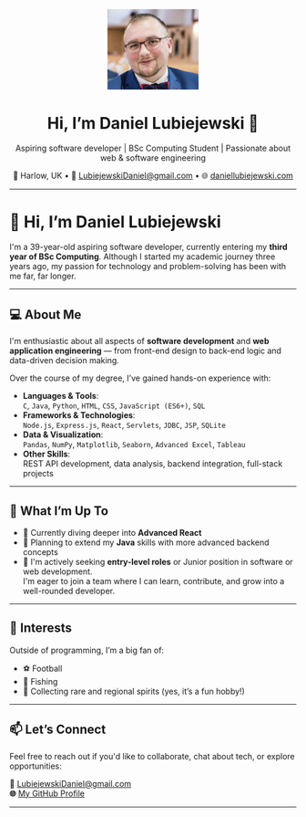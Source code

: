 <p align="center">
  <img src="meSmaller.png" width="160" alt="Daniel Lubiejewski avatar"/>
</p>

<h1 align="center">Hi, I’m Daniel Lubiejewski 👋</h1>

<p align="center">
  Aspiring software developer | BSc Computing Student | Passionate about web & software engineering  
</p>

<p align="center">
  📍 Harlow, UK • 📧 <a href="mailto:LubiejewskiDaniel@gmail.com">LubiejewskiDaniel@gmail.com</a> • 🌐 <a href="https://www.daniellubiejewski.com">daniellubiejewski.com</a>
</p>

---

# 👋 Hi, I’m Daniel Lubiejewski

I'm a 39-year-old aspiring software developer, currently entering my **third year of BSc Computing**. Although I started my academic journey three years ago, my passion for technology and problem-solving has been with me far, far longer.

---

## 💻 About Me

I'm enthusiastic about all aspects of **software development** and **web application engineering** — from front-end design to back-end logic and data-driven decision making.

Over the course of my degree, I’ve gained hands-on experience with:

- **Languages & Tools**:  
  `C`, `Java`, `Python`, `HTML`, `CSS`, `JavaScript (ES6+)`, `SQL`
- **Frameworks & Technologies**:  
  `Node.js`, `Express.js`, `React`, `Servlets`, `JDBC`, `JSP`, `SQLite`
- **Data & Visualization**:  
  `Pandas`, `NumPy`, `Matplotlib`, `Seaborn`, `Advanced Excel`, `Tableau`
- **Other Skills**:  
  REST API development, data analysis, backend integration, full-stack projects

---

## 🚀 What I’m Up To

- 🌱 Currently diving deeper into **Advanced React**
- 📘 Planning to extend my **Java** skills with more advanced backend concepts
- 💼 I'm actively seeking **entry-level roles** or Junior position in software or web development.  
I'm eager to join a team where I can learn, contribute, and grow into a well-rounded developer.

---

## 🎯 Interests

Outside of programming, I’m a big fan of:
- ⚽ Football
- 🎣 Fishing
- 🥃 Collecting rare and regional spirits (yes, it’s a fun hobby!)

---

## 📫 Let’s Connect

Feel free to reach out if you'd like to collaborate, chat about tech, or explore opportunities:

**📧** LubiejewskiDaniel@gmail.com  
**🌐** [My GitHub Profile](https://github.com/lubiejewskidaniel)

---

